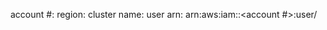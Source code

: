 account #:<accountid of aws console>
region: <region specified in the console for the cluster>
cluster name: <name of the cluster created>
user arn: arn:aws:iam::<account #>:user/<username>
